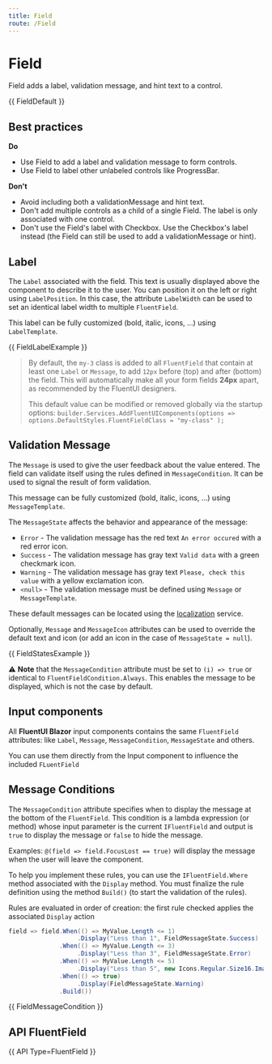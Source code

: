 ```yaml
---
title: Field
route: /Field
---
```


# Field

Field adds a label, validation message, and hint text to a control.

{{ FieldDefault }}

## Best practices

**Do**

- Use Field to add a label and validation message to form controls.
- Use Field to label other unlabeled controls like ProgressBar.

**Don't**

- Avoid including both a validationMessage and hint text.
- Don't add multiple controls as a child of a single Field. The label is only associated with one control.
- Don't use the Field's label with Checkbox. Use the Checkbox's label instead (the Field can still be used to add a validationMessage or hint).

## Label

The `Label` associated with the field.
This text is usually displayed above the component to describe it to the user.
You can position it on the left or right using `LabelPosition`.
In this case, the attribute `LabelWidth` can be used to set an identical label width
to multiple `FluentField`.

This label can be fully customized (bold, italic, icons, ...) using `LabelTemplate`.

{{ FieldLabelExample }}

> By default, the `my-3` class is added to all `FluentField`
> that contain at least one `Label` or `Message`,
> to add `12px` before (top) and after (bottom) the field.
> This will automatically make all your form fields **24px** apart,
> as recommended by the FluentUI designers.
>
> This default value can be modified or removed globally via the startup options:
> `builder.Services.AddFluentUIComponents(options => options.DefaultStyles.FluentFieldClass = "my-class" );`

## Validation Message

The `Message` is used to give the user feedback about the value entered.
The field can validate itself using the rules defined in `MessageCondition`.
It can be used to signal the result of form validation.

This message can be fully customized (bold, italic, icons, ...) using `MessageTemplate`.

The `MessageState` affects the behavior and appearance of the message:
- `Error` - The validation message has the red text `An error occured` with a red error icon.
- `Success` - The validation message has gray text `Valid data` with a green checkmark icon.
- `Warning` - The validation message has gray text `Please, check this value` with a yellow exclamation icon.
- `<null>` - The validation message must be defined using `Message` or `MessageTemplate`.

These default messages can be located using the [localization](/localization) service.

Optionally, `Message` and `MessageIcon` attributes can be used to override
the default text and icon (or add an icon in the case of `MessageState = null`).

{{ FieldStatesExample }}

⚠️ **Note** that the `MessageCondition` attribute must be set to
`(i) => true` or identical to `FluentFieldCondition.Always`.
This enables the message to be displayed, which is not the case by default.

## Input components

All **FluentUI Blazor** input components contains the same `FluentField` attributes:
like `Label`, `Message`, `MessageCondition`, `MessageState` and others.

You can use them directly from the Input component to influence the included `FLuentField`

## Message Conditions

The `MessageCondition` attribute specifies when to display the message
at the bottom of the `FluentField`.
This condition is a lambda expression (or method) whose input parameter
is the current `IFluentField` and output is `true` to display the message
or `false` to hide the message.

Examples: `@(field => field.FocusLost == true)` will display the message
when the user will leave the component.

To help you implement these rules, you can use the `IFluentField.Where`
method associated with the `Display` method. You must finalize the rule
definition using the method `Build()` (to start the validation of the rules).

Rules are evaluated in order of creation: the first rule checked applies
the associated `Display` action

```csharp
field => field.When(() => MyValue.Length <= 1)
                   .Display("Less than 1", FieldMessageState.Success)
              .When(() => MyValue.Length <= 3)
                   .Display("Less than 3", FieldMessageState.Error)
              .When(() => MyValue.Length <= 5)
                   .Display("Less than 5", new Icons.Regular.Size16.Image())
              .When(() => true)
                   .Display(FieldMessageState.Warning)
              .Build())
```

{{ FieldMessageCondition }}

## API FluentField

{{ API Type=FluentField }}
